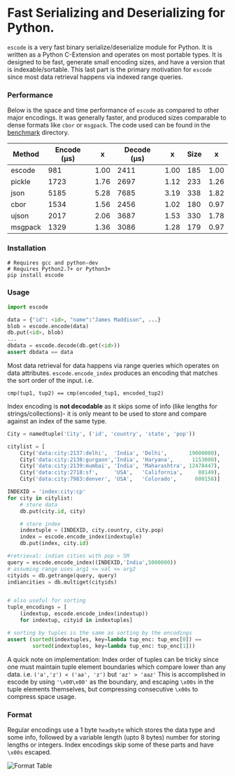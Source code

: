 # Fast Serializing and Deserializing for Python.

`escode` is a very fast binary serialize/deserialize module for Python. It is written as a Python C-Extension and operates on most portable types. It is designed to be fast, generate small encoding sizes, and have a version that is indexable/sortable. This last part is the primary motivation for `escode` since most data retrieval happens via indexed range queries.

### Performance

Below is the space and time performance of `escode` as compared to other major encodings. It was generally faster, and produced sizes comparable to dense formats like `cbor` or `msgpack`. The code used can be found in the [benchmark](https://github.com/awable/escode/tree/master/benchmark) directory.

Method | Encode (μs) |     x | Decode (μs) |     x |   Size |     x
     --- |    --- |   --- |    --- |   --- |    --- |   ---
  escode |    981 |  1.00 |   2411 |  1.00 |    185 |  1.00
  pickle |   1723 |  1.76 |   2697 |  1.12 |    233 |  1.26
    json |   5185 |  5.28 |   7685 |  3.19 |    338 |  1.82
    cbor |   1534 |  1.56 |   2456 |  1.02 |    180 |  0.97
   ujson |   2017 |  2.06 |   3687 |  1.53 |    330 |  1.78
 msgpack |   1329 |  1.36 |   3086 |  1.28 |    179 |  0.97

### Installation

```shell
# Requires gcc and python-dev
# Requires Python2.7+ or Python3+
pip install escode
```


### Usage

```python
import escode

data = {"id": <id>, "name":"James Maddison", ...}
blob = escode.encode(data)
db.put(<id>, blob)
...
dbdata = escode.decode(db.get(<id>))
assert dbdata == data
```

Most data retrieval for data happens via range queries which operates on data attributes. `escode.encode_index` produces an encoding that matches the sort order of the input. i.e.

```cmp(tup1, tup2) == cmp(encoded_tup1, encoded_tup2)```

Index encoding is **not decodable** as it skips some of info (like lengths for strings/collections)- it is only meant to be used to store and compare against an index of the same type.

```python
City = namedtuple('City', ('id', 'country', 'state', 'pop'))

citylist = [
    City('data:city:2137:delhi',  'India', 'Delhi',       19000000),
    City('data:city:2138:gurgaon','India', 'Haryana',      1153000),
    City('data:city:2139:mumbai', 'India', 'Maharashtra', 12478447),
    City('data:city:2718:sf',     'USA',   'California',     88149),
    City('data:city:7983:denver', 'USA',   'Colorado',      600158)]

INDEXID = 'index:city:cp'
for city in citylist:
    # store data
    db.put(city.id, city)

    # store index
    indextuple = (INDEXID, city.country, city.pop)
    index = escode.encode_index(indextuple)
    db.put(index, city.id)

#retrieval: indian cities with pop > 5M
query = escode.encode_index((INDEXID,'India',5000000))
# assuming range uses arg1 <= val <= arg2
cityids = db.getrange(query, query)
indiancities = db.multiget(cityids)


# also useful for sorting
tuple_encodings = [
    (indextup, escode.encode_index(indextup))
    for indextup, cityid in indextuples]

# sorting by tuples is the same as sorting by the encodings
assert (sorted(indextuples, key=lambda tup_enc: tup_enc[0]) ==
        sorted(indextuples, key=lambda tup_enc: tup_enc[1]))
```

A quick note on implementation: Index order of tuples  can be tricky since one must maintain tuple element boundaries which compare lower than any data. i.e. `('a','z') < ('aa', 'z')` but `'az' > 'aaz'` This is accomplished in escode by using `'\x00\x00'` as the boundary, and escaping `\x00s` in the tuple elements themselves, but compressing consecutive `\x00s` to compress space usage.

### Format

Regular encodings use a 1 byte `headbyte` which stores the data type and some info, followed by a variable length (upto 8 bytes) number for storing lengths or integers. Index encodings skip some of these parts and have `\x00s` escaped.

![Format Table](~/Documents/code/github/escode/format.png")
